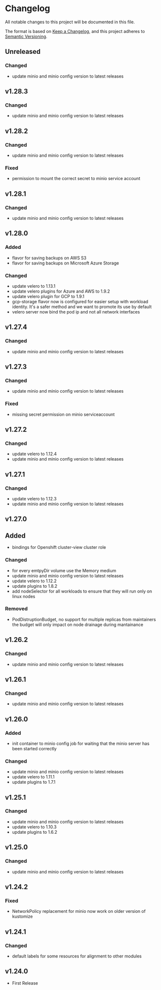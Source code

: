 # Changelog

All notable changes to this project will be documented in this file.

The format is based on [Keep a Changelog](https://keepachangelog.com/en/1.0.0/),
and this project adheres to [Semantic Versioning](https://semver.org/spec/v2.0.0.html).

## Unreleased

### Changed

- update minio and minio config version to latest releases

## v1.28.3

### Changed

- update minio and minio config version to latest releases

## v1.28.2

### Changed

- update minio and minio config version to latest releases

### Fixed

- permission to mount the correct secret to minio service account

## v1.28.1

### Changed

- update minio and minio config version to latest releases

## v1.28.0

### Added

- flavor for saving backups on AWS S3
- flavor for saving backups on Microsoft Azure Storage

### Changed

- update velero to 1.13.1
- update velero plugins for Azure and AWS to 1.9.2
- update velero plugin for GCP to 1.9.1
- gcp-storage flavor now is configured for easier setup with workload identity. It's a safer method and we want to
	promote its use by default
- velero server now bind the pod ip and not all network interfaces

## v1.27.4

### Changed

- update minio and minio config version to latest releases

## v1.27.3

### Changed

- update minio and minio config version to latest releases

### Fixed

- missing secret permission on minio serviceaccount

## v1.27.2

### Changed

- update velero to 1.12.4
- update minio and minio config version to latest releases

## v1.27.1

### Changed

- update velero to 1.12.3
- update minio and minio config version to latest releases

## v1.27.0

## Added

- bindings for Openshift cluster-view cluster role

### Changed

- for every emtpyDir volume use the Memory medium
- update minio and minio config version to latest releases
- update velero to 1.12.2
- update plugins to 1.8.2
- add nodeSelector for all workloads to ensure that they will run only on linux nodes

### Removed

- PodDistruptionBudget, no support for multiple replicas from maintainers the budget will only
	impact on node drainage during mantainance

## v1.26.2

### Changed

- update minio and minio config version to latest releases

## v1.26.1

### Changed

- update minio and minio config version to latest releases

## v1.26.0

### Added

- init container to minio config job for waiting that the minio server has been started correctly

### Changed

- update minio and minio config version to latest releases
- update velero to 1.11.1
- update plugins to 1.7.1

## v1.25.1

### Changed

- update minio and minio config version to latest releases
- update velero to 1.10.3
- update plugins to 1.6.2

## v1.25.0

### Changed

- update minio and minio config version to latest releases

## v1.24.2

### Fixed

- NetworkPolicy replacement for minio now work on older version of kustomize

## v1.24.1

### Changed

- default labels for some resources for alignment to other modules

## v1.24.0

- First Release
